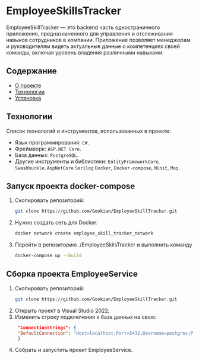 

# EmployeeSkillsTracker

EmployeeSkillTracker — это backend часть одностраничного приложения, предназначенного для управления и отслеживания навыков сотрудников в компании. Приложение позволяет менеджерам и руководителям видеть актуальные данные о компетенциях своей команды, включая уровень владения различными навыками.

## Содержание

- [О проекте](#О-проекте)
- [Технологии](#Технологии)
- [Установка](#Установка)

## Технологии

Список технологий и инструментов, использованных в проекте:

- Язык программирования: `C#`.
- Фреймворк: `ASP.NET Core`.
- База данных: `PostgreSQL`.
- Другие инструменты и библиотеки: `EntityFrameworkCore`, `Swashbuckle.AspNetCore` `Serilog` `Docker`, `Docker-compose`, `NUnit`, `Moq`.

## Запуск проекта docker-compose

1. Скопировать репозиторий:
   ```bash
   git clone https://github.com/Gookian/EmployeeSkillTracker.git
   ```
2. Нужно создать сеть для Docker:
   ```bash
   docker network create employee_skill_tracker_network
   ```
3. Перейти в репозиторию ./EmployeeSkilsTracker и выполнить команду
   ```bash
   docker-compose up --build
   ```

## Сборка проекта EmployeeService

1. Скопировать репозиторий:
   ```bash
   git clone https://github.com/Gookian/EmployeeSkillTracker.git
   ```
2. Открыть проект в Visual Studio 2022;
3. Изменить строку подключения к базе данных на свою:
   ```json
    "ConnectionStrings": {
   	"DefaultConnection": "Host=localhost;Port=5432;Username=postgres;Password=postgres;Database=employee_skills"
    }
   ```
4. Собрать и запустить проект EmployeeService.
